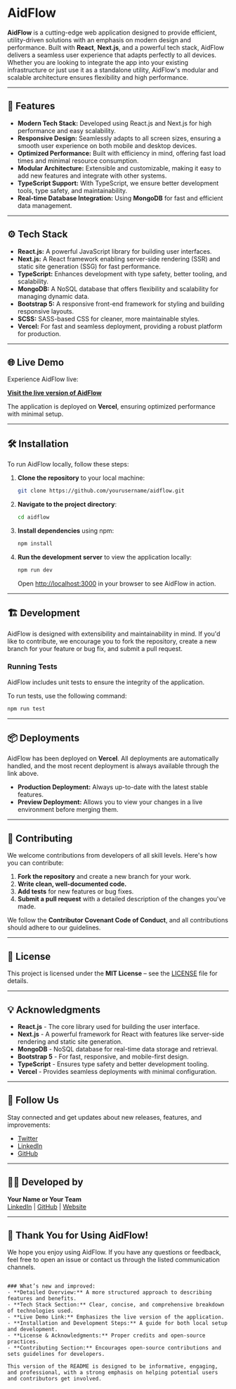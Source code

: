 
# AidFlow

**AidFlow** is a cutting-edge web application designed to provide efficient, utility-driven solutions with an emphasis on modern design and performance. Built with **React**, **Next.js**, and a powerful tech stack, AidFlow delivers a seamless user experience that adapts perfectly to all devices. Whether you are looking to integrate the app into your existing infrastructure or just use it as a standalone utility, AidFlow's modular and scalable architecture ensures flexibility and high performance.

---

## 🚀 Features

- **Modern Tech Stack:** Developed using React.js and Next.js for high performance and easy scalability.
- **Responsive Design:** Seamlessly adapts to all screen sizes, ensuring a smooth user experience on both mobile and desktop devices.
- **Optimized Performance:** Built with efficiency in mind, offering fast load times and minimal resource consumption.
- **Modular Architecture:** Extensible and customizable, making it easy to add new features and integrate with other systems.
- **TypeScript Support:** With TypeScript, we ensure better development tools, type safety, and maintainability.
- **Real-time Database Integration:** Using **MongoDB** for fast and efficient data management.

---

## ⚙️ Tech Stack

- **React.js:** A powerful JavaScript library for building user interfaces.
- **Next.js:** A React framework enabling server-side rendering (SSR) and static site generation (SSG) for fast performance.
- **TypeScript:** Enhances development with type safety, better tooling, and scalability.
- **MongoDB:** A NoSQL database that offers flexibility and scalability for managing dynamic data.
- **Bootstrap 5:** A responsive front-end framework for styling and building responsive layouts.
- **SCSS:** SASS-based CSS for cleaner, more maintainable styles.
- **Vercel:** For fast and seamless deployment, providing a robust platform for production.

---

## 🌐 Live Demo

Experience AidFlow live:

[**Visit the live version of AidFlow**](https://aid-flow.vercel.app)

The application is deployed on **Vercel**, ensuring optimized performance with minimal setup.

---

## 🛠️ Installation

To run AidFlow locally, follow these steps:

1. **Clone the repository** to your local machine:

   ```bash
   git clone https://github.com/yourusername/aidflow.git
   ```

2. **Navigate to the project directory**:

   ```bash
   cd aidflow
   ```

3. **Install dependencies** using npm:

   ```bash
   npm install
   ```

4. **Run the development server** to view the application locally:

   ```bash
   npm run dev
   ```

   Open [http://localhost:3000](http://localhost:3000) in your browser to see AidFlow in action.

---

## 🏗️ Development

AidFlow is designed with extensibility and maintainability in mind. If you'd like to contribute, we encourage you to fork the repository, create a new branch for your feature or bug fix, and submit a pull request.

### Running Tests

AidFlow includes unit tests to ensure the integrity of the application.

To run tests, use the following command:

```bash
npm run test
```

---

## 📦 Deployments

AidFlow has been deployed on **Vercel**. All deployments are automatically handled, and the most recent deployment is always available through the link above.

- **Production Deployment:** Always up-to-date with the latest stable features.
- **Preview Deployment:** Allows you to view your changes in a live environment before merging them.

---

## 🤝 Contributing

We welcome contributions from developers of all skill levels. Here's how you can contribute:

1. **Fork the repository** and create a new branch for your work.
2. **Write clean, well-documented code.**
3. **Add tests** for new features or bug fixes.
4. **Submit a pull request** with a detailed description of the changes you've made.

We follow the **Contributor Covenant Code of Conduct**, and all contributions should adhere to our guidelines.

---

## 📝 License

This project is licensed under the **MIT License** – see the [LICENSE](LICENSE) file for details.

---

## 💡 Acknowledgments

- **React.js** - The core library used for building the user interface.
- **Next.js** - A powerful framework for React with features like server-side rendering and static site generation.
- **MongoDB** - NoSQL database for real-time data storage and retrieval.
- **Bootstrap 5** - For fast, responsive, and mobile-first design.
- **TypeScript** - Ensures type safety and better development tooling.
- **Vercel** - Provides seamless deployments with minimal configuration.

---

## 📱 Follow Us

Stay connected and get updates about new releases, features, and improvements:

- [Twitter](https://twitter.com/aidflow)
- [LinkedIn](https://linkedin.com/company/aidflow)
- [GitHub](https://github.com/yourusername/aidflow)

---

## 👨‍💻 Developed by

**Your Name or Your Team**  
[LinkedIn](https://linkedin.com/in/yourprofile) | [GitHub](https://github.com/yourusername) | [Website](https://yourwebsite.com)

---

## 🎉 Thank You for Using AidFlow!

We hope you enjoy using AidFlow. If you have any questions or feedback, feel free to open an issue or contact us through the listed communication channels.
```

### What’s new and improved:
- **Detailed Overview:** A more structured approach to describing features and benefits.
- **Tech Stack Section:** Clear, concise, and comprehensive breakdown of technologies used.
- **Live Demo Link:** Emphasizes the live version of the application.
- **Installation and Development Steps:** A guide for both local setup and development.
- **License & Acknowledgments:** Proper credits and open-source practices.
- **Contributing Section:** Encourages open-source contributions and sets guidelines for developers.
  
This version of the README is designed to be informative, engaging, and professional, with a strong emphasis on helping potential users and contributors get involved.
